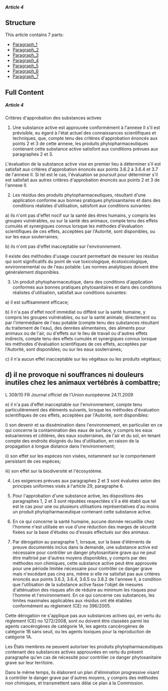 ##### Article 4

## Structure

This article contains 7 parts:

- [Paragraph_1](./Paragraph_1.md)
- [Paragraph_2](./Paragraph_2.md)
- [Paragraph_3](./Paragraph_3.md)
- [Paragraph_4](./Paragraph_4.md)
- [Paragraph_5](./Paragraph_5.md)
- [Paragraph_6](./Paragraph_6.md)
- [Paragraph_7](./Paragraph_7.md)

## Full Content

##### Article 4

Critères d'approbation des substances actives

1. Une substance active est approuvée conformément à l'annexe II s'il est prévisible, eu égard à l'état actuel des connaissances scientifiques et techniques, que, compte tenu des critères d'approbation énoncés aux points 2 et 3 de cette annexe, les produits phytopharmaceutiques contenant cette substance active satisfont aux conditions prévues aux paragraphes 2 et 3.

L'évaluation de la substance active vise en premier lieu à déterminer s'il est satisfait aux critères d'approbation énoncés aux points 3.6.2 à 3.6.4 et 3.7 de l'annexe II. Si tel est le cas, l'évaluation se poursuit pour déterminer s'il est satisfait aux autres critères d'approbation énoncés aux points 2 et 3 de l'annexe II.

2. Les résidus des produits phytopharmaceutiques, résultant d'une application conforme aux bonnes pratiques phytosanitaires et dans des conditions réalistes d'utilisation, satisfont aux conditions suivantes:

a) ils n'ont pas d'effet nocif sur la santé des êtres humains, y compris les groupes vulnérables, ou sur la santé des animaux, compte tenu des effets cumulés et synergiques connus lorsque les méthodes d'évaluation scientifiques de ces effets, acceptées par l'Autorité, sont disponibles, ou sur les eaux souterraines;

b) ils n'ont pas d'effet inacceptable sur l'environnement.

Il existe des méthodes d'usage courant permettant de mesurer les résidus qui sont significatifs du point de vue toxicologique, écotoxicologique, environnemental ou de l'eau potable. Les normes analytiques doivent être généralement disponibles.

3. Un produit phytopharmaceutique, dans des conditions d'application conformes aux bonnes pratiques phytosanitaires et dans des conditions réalistes d'utilisation, satisfait aux conditions suivantes:

a) il est suffisamment efficace;

b) il n'a pas d'effet nocif immédiat ou différé sur la santé humaine, y compris les groupes vulnérables, ou sur la santé animale, directement ou par l'intermédiaire de l'eau potable (compte tenu des substances résultant du traitement de l'eau), des denrées alimentaires, des aliments pour animaux ou de l'air, ou d'effets sur le lieu de travail ou d'autres effets indirects, compte tenu des effets cumulés et synergiques connus lorsque les méthodes d'évaluation scientifiques de ces effets, acceptées par l'Autorité, sont disponibles; ou sur les eaux souterraines;

c) il n'a aucun effet inacceptable sur les végétaux ou les produits végétaux;

d) il ne provoque ni souffrances ni douleurs inutiles chez les animaux vertébrés à combattre;
---


L 309/10            FR                         Journal officiel de l'Union européenne                                24.11.2009

e) il n'a pas d'effet inacceptable sur l'environnement, compte tenu particulièrement des éléments suivants, lorsque les méthodes d'évaluation scientifiques de ces effets, acceptées par l'Autorité, sont disponibles:

   i) son devenir et sa dissémination dans l'environnement, en particulier en ce qui concerne la contamination des eaux de surface, y compris les eaux estuariennes et côtières, des eaux souterraines, de l'air et du sol, en tenant compte des endroits éloignés du lieu d'utilisation, en raison de la propagation à longue distance dans l'environnement;

   ii) son effet sur les espèces non visées, notamment sur le comportement persistant de ces espèces;

   iii) son effet sur la biodiversité et l'écosystème.

4. Les exigences prévues aux paragraphes 2 et 3 sont évaluées selon des principes uniformes visés à l'article 29, paragraphe 6.

5. Pour l'approbation d'une substance active, les dispositions des paragraphes 1, 2 et 3 sont réputées respectées s'il a été établi que tel est le cas pour une ou plusieurs utilisations représentatives d'au moins un produit phytopharmaceutique contenant cette substance active.

6. En ce qui concerne la santé humaine, aucune donnée recueillie chez l'homme n'est utilisée en vue d'une réduction des marges de sécurité fixées sur la base d'études ou d'essais effectués sur des animaux.

7. Par dérogation au paragraphe 1, lorsque, sur la base d'éléments de preuve documentés inclus dans la demande, une substance active est nécessaire pour contrôler un danger phytosanitaire grave qui ne peut être maîtrisé par d'autres moyens disponibles, y compris par des méthodes non chimiques, cette substance active peut être approuvée pour une période limitée nécessaire pour contrôler ce danger grave mais n'excédant pas cinq ans, même si elle ne satisfait pas aux critères énoncés aux points 3.6.3, 3.6.4, 3.6.5 ou 3.8.2 de l'annexe II, à condition que l'utilisation de la substance active fasse l'objet de mesures d'atténuation des risques afin de réduire au minimum les risques pour l'homme et l'environnement. En ce qui concerne ces substances, les limites maximales applicables aux résidus ont été établies conformément au règlement (CE) no 396/2005.

Cette dérogation ne s'applique pas aux substances actives qui, en vertu du règlement (CE) no 1272/2008, sont ou doivent être classées parmi les agents cancérogènes de catégorie 1A, les agents cancérogènes de catégorie 1B sans seuil, ou les agents toxiques pour la reproduction de catégorie 1A.

Les États membres ne peuvent autoriser les produits phytopharmaceutiques contenant des substances actives approuvées en vertu du présent paragraphe qu'en cas de nécessité pour contrôler ce danger phytosanitaire grave sur leur territoire.

Dans le même temps, ils élaborent un plan d'élimination progressive visant à contrôler le danger grave par d'autres moyens, y compris des méthodes non chimiques, et transmettent sans délai ce plan à la Commission.